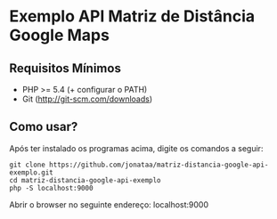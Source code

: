 Exemplo API Matriz de Distância Google Maps
============================================

Requisitos Mínimos
------------------
* PHP >= 5.4 (+ configurar o PATH)
* Git (http://git-scm.com/downloads)


Como usar?
----------
Após ter instalado os programas acima, digite os comandos a seguir:

```shell
git clone https://github.com/jonataa/matriz-distancia-google-api-exemplo.git
cd matriz-distancia-google-api-exemplo
php -S localhost:9000
```

Abrir o browser no seguinte endereço: localhost:9000